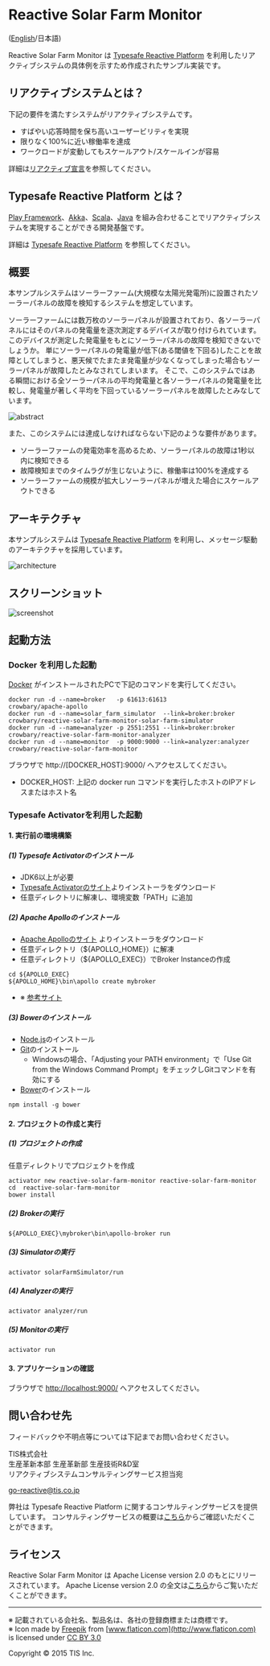 Reactive Solar Farm Monitor
===========================

([English](README.md)/日本語)

Reactive Solar Farm Monitor は [Typesafe Reactive Platform](http://www.typesafe.com/products/typesafe-reactive-platform) を利用したリアクティブシステムの具体例を示すため作成されたサンプル実装です。

リアクティブシステムとは？
--------------------------
下記の要件を満たすシステムがリアクティブシステムです。
* すばやい応答時間を保ち高いユーザービリティを実現
* 限りなく100%に近い稼働率を達成
* ワークロードが変動してもスケールアウト/スケールインが容易

詳細は[リアクティブ宣言](http://www.reactivemanifesto.org/ja)を参照してください。

Typesafe Reactive Platform とは？
---------------------------------
[Play Framework](https://playframework.com/)、[Akka](http://akka.io/)、[Scala](http://www.scala-lang.org/)、[Java](https://www.java.com/) を組み合わせることでリアクティブシステムを実現することができる開発基盤です。

詳細は [Typesafe Reactive Platform](http://www.typesafe.com/products/typesafe-reactive-platform) を参照してください。

概要
----
本サンプルシステムはソーラーファーム(大規模な太陽光発電所)に設置されたソーラーパネルの故障を検知するシステムを想定しています。

ソーラーファームには数万枚のソーラーパネルが設置されており、各ソーラーパネルにはそのパネルの発電量を逐次測定するデバイスが取り付けられています。
このデバイスが測定した発電量をもとにソーラーパネルの故障を検知できないでしょうか。
単にソーラーパネルの発電量が低下(ある閾値を下回る)したことを故障としてしまうと、悪天候でたまたま発電量が少なくなってしまった場合もソーラーパネルが故障したとみなされてしまいます。
そこで、このシステムではある瞬間における全ソーラーパネルの平均発電量と各ソーラーパネルの発電量を比較し、発電量が著しく平均を下回っているソーラーパネルを故障したとみなしています。

![abstract](img/reactive-solar-farm-monitor_abstract_ja.png)

また、このシステムには達成しなければならない下記のような要件があります。

* ソーラーファームの発電効率を高めるため、ソーラーパネルの故障は1秒以内に検知できる
* 故障検知までのタイムラグが生じないように、稼働率は100%を達成する
* ソーラーファームの規模が拡大しソーラーパネルが増えた場合にスケールアウトできる

アーキテクチャ
--------------
本サンプルシステムは [Typesafe Reactive Platform](http://www.typesafe.com/products/typesafe-reactive-platform) を利用し、メッセージ駆動のアーキテクチャを採用しています。

![architecture](img/reactive-solar-farm-monitor_architecture.png)

スクリーンショット
------------------

![screenshot](img/reactive-solar-farm-monitor_screenshot.png)

起動方法
---------

### Docker を利用した起動

[Docker](https://www.docker.com/) がインストールされたPCで下記のコマンドを実行してください。

~~~
docker run -d --name=broker   -p 61613:61613                        crowbary/apache-apollo
docker run -d --name=solar_farm_simulator  --link=broker:broker     crowbary/reactive-solar-farm-monitor-solar-farm-simulator
docker run -d --name=analyzer -p 2551:2551 --link=broker:broker     crowbary/reactive-solar-farm-monitor-analyzer
docker run -d --name=monitor  -p 9000:9000 --link=analyzer:analyzer crowbary/reactive-solar-farm-monitor
~~~

ブラウザで http://[DOCKER_HOST]:9000/ へアクセスしてください。
* DOCKER_HOST: 上記の docker run コマンドを実行したホストのIPアドレスまたはホスト名

### Typesafe Activatorを利用した起動

#### 1. 実行前の環境構築

##### (1) Typesafe Activatorのインストール

* JDK6以上が必要
* [Typesafe Activatorのサイト](https://www.typesafe.com/get-started)よりインストーラをダウンロード
* 任意ディレクトリに解凍し、環境変数「PATH」に追加

##### (2) Apache Apolloのインストール

* [Apache Apolloのサイト](https://activemq.apache.org/apollo/download.html) よりインストーラをダウンロード
* 任意ディレクトリ（${APOLLO_HOME}）に解凍
* 任意ディレクトリ（${APOLLO_EXEC}）でBroker Instanceの作成
~~~
cd ${APOLLO_EXEC}
${APOLLO_HOME}\bin\apollo create mybroker
~~~
* ※ [参考サイト](http://activemq.apache.org/apollo/versions/1.7.1/website/documentation/getting-started.html)


##### (3) Bowerのインストール

* [Node.js](https://nodejs.org/)のインストール
* [Git](http://git-scm.com/downloads)のインストール
    * Windowsの場合、「Adjusting your PATH environment」で「Use Git from the Windows Command Prompt」をチェックしGitコマンドを有効にする
* [Bower](http://bower.io/#install-bower)のインストール

~~~
npm install -g bower
~~~


#### 2. プロジェクトの作成と実行

##### (1) プロジェクトの作成

任意ディレクトリでプロジェクトを作成

~~~
activator new reactive-solar-farm-monitor reactive-solar-farm-monitor
cd  reactive-solar-farm-monitor
bower install
~~~

##### (2) Brokerの実行

~~~
${APOLLO_EXEC}\mybroker\bin\apollo-broker run
~~~

##### (3) Simulatorの実行

~~~
activator solarFarmSimulator/run
~~~

##### (4) Analyzerの実行

~~~
activator analyzer/run
~~~

##### (5) Monitorの実行

~~~
activator run
~~~

#### 3. アプリケーションの確認

ブラウザで [http://localhost:9000/](http://localhost:9000/) へアクセスしてください。

問い合わせ先
-------------
フィードバックや不明点等については下記までお問い合わせください。

TIS株式会社  
生産革新本部 生産革新部 生産技術R&D室  
リアクティブシステムコンサルティングサービス担当宛

<a href="mailto:go-reactive@tis.co.jp">go-reactive@tis.co.jp</a>

弊社は Typesafe Reactive Platform に関するコンサルティングサービスを提供しています。
コンサルティングサービスの概要は[こちら](http://www.tis.jp/service_solution/goreactive/)からご確認いただくことができます。

ライセンス
----------
Reactive Solar Farm Monitor は Apache License version 2.0 のもとにリリースされています。
Apache License version 2.0 の全文は[こちら](http://www.apache.org/licenses/LICENSE-2.0.html)からご覧いただくことができます。

---------

※ 記載されている会社名、製品名は、各社の登録商標または商標です。  
※ Icon made by [Freepik](http://www.freepik.com) from [www.flaticon.com](http://www.flaticon.com) is licensed under [CC BY 3.0](http://creativecommons.org/licenses/by/3.0/)

Copyright © 2015 TIS Inc.
